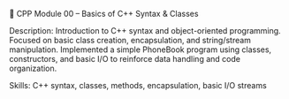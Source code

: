 🧩 CPP Module 00 – Basics of C++ Syntax & Classes

Description:
Introduction to C++ syntax and object-oriented programming. Focused on basic class creation, encapsulation, and string/stream manipulation. Implemented a simple PhoneBook program using classes, constructors, and basic I/O to reinforce data handling and code organization.

Skills: C++ syntax, classes, methods, encapsulation, basic I/O streams
